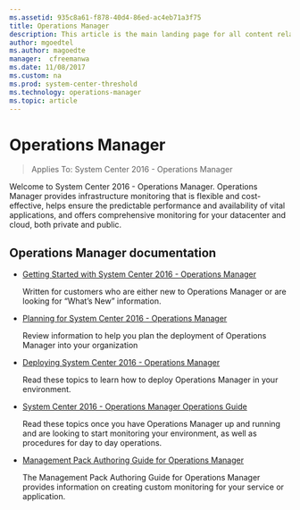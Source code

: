 ```yaml
---
ms.assetid: 935c8a61-f878-40d4-86ed-ac4eb71a3f75
title: Operations Manager
description: This article is the main landing page for all content related to System Center 2016 - Operations Manager. 
author: mgoedtel
ms.author: magoedte
manager:  cfreemanwa
ms.date: 11/08/2017
ms.custom: na
ms.prod: system-center-threshold
ms.technology: operations-manager
ms.topic: article
---
```


# Operations Manager

>Applies To: System Center 2016 - Operations Manager

Welcome to System Center 2016 - Operations Manager.  Operations Manager provides infrastructure monitoring that is flexible and cost-effective, helps ensure the predictable performance and availability of vital applications, and offers comprehensive monitoring for your datacenter and cloud, both private and public.

## Operations Manager documentation

-   [Getting Started with System Center 2016 - Operations Manager](get-started.md)

    Written for customers who are either new to Operations Manager or are looking for “What’s New” information.

- [Planning for System Center 2016 - Operations Manager](plan-overview.md)

    Review information to help you plan the deployment of Operations Manager into your organization

-   [Deploying System Center 2016 - Operations Manager](deploy-overview.md)

    Read these topics to learn how to deploy Operations Manager in your environment.

-   [System Center 2016 - Operations Manager Operations Guide](manage-operations-guide-overview.md)

    Read these topics once you have Operations Manager up and running and are looking to start monitoring your environment, as well as procedures for day to day operations.

-   [Management Pack Authoring Guide for Operations Manager](https://technet.microsoft.com/en-us/library/hh457564.aspx)

    The Management Pack Authoring Guide for Operations Manager provides information on creating custom monitoring for your service or application. 



